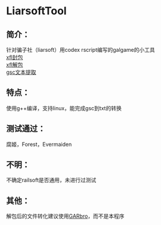 # LiarsoftTool
## 简介：
针对骗子社（liarsoft）用codex rscript编写的galgame的小工具  
[xfl封包](test/RScriptPacker)  
[xfl解包](test/RScriptUnpacker)  
[gsc文本提取](test/RScriptText)   
## 特点：
使用g++编译，支持linux，能完成gsc到txt的转换   
## 测试通过：
腐姬，Forest，Evermaiden
## 不明：
不确定railsoft是否通用，未进行过测试   
## 其他：
解包后的文件转化建议使用[GARbro](https://github.com/crskycode/GARbro)，而不是本程序  

